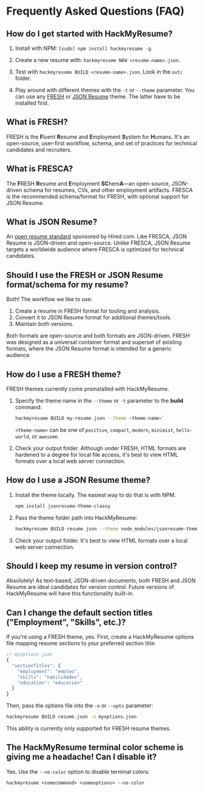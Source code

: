 Frequently Asked Questions (FAQ)
================================

## How do I get started with HackMyResume?

1. Install with NPM: `[sudo] npm install hackmyresume -g`.

2. Create a new resume with: `hackmyresume NEW <resume-name>.json`.

3. Test with `hackmyresume BUILD <resume-name>.json`. Look in the `out/` folder.

4. Play around with different themes with the `-t` or `--theme` parameter. You can use any [FRESH](https://github.com/fluentdesk/fresh-themes) or [JSON Resume](https://jsonresume.org/themes) theme. The latter have to be installed first.

## What is FRESH?

FRESH is the **F**luent **R**esume and **E**mployment **S**ystem for **H**umans. It's an open-source, user-first workflow, schema, and set of practices for technical candidates and recruiters.

## What is FRESCA?

The **F**RESH **R**esume and **E**mployment **SC**hem**A**&mdash;an open-source, JSON-driven schema for resumes, CVs, and other employment artifacts. FRESCA is the recommended schema/format for FRESH, with optional support for JSON Resume.

## What is JSON Resume?

An [open resume standard](http://jsonresume.org/themes/) sponsored by Hired.com. Like FRESCA, JSON Resume is JSON-driven and open-source. Unlike FRESCA, JSON Resume targets a worldwide audience where FRESCA is optimized for technical candidates.

## Should I use the FRESH or JSON Resume format/schema for my resume?

Both! The workflow we like to use:

1. Create a resume in FRESH format for tooling and analysis.
2. Convert it to JSON Resume format for additional themes/tools.
3. Maintain both versions.

Both formats are open-source and both formats are JSON-driven. FRESH was designed as a universal container format and superset of existing formats, where the JSON Resume format is intended for a generic audience.

## How do I use a FRESH theme?

FRESH themes currently come preinstalled with HackMyResume.

1. Specify the theme name in the `--theme` or `-t` parameter to the **build** command:

    ```bash
    hackmyresume BUILD my-resume.json --theme <theme-name>`
    ```

    `<theme-name>` can be one of `positive`, `compact`, `modern`, `minimist`, `hello-world`, or `awesome`.

2. Check your output folder. Although under FRESH, HTML formats are hardened to a degree for local file access, it's best to view HTML formats over a local web server connection.

## How do I use a JSON Resume theme?

1. Install the theme locally. The easiest way to do that is with NPM.

    ```bash
    npm install jsonresume-theme-classy
    ```

2. Pass the theme folder path into HackMyResume:

    ```bash
    hackmyresume BUILD resume.json --theme node_modules/jsonresume-theme-classy
    ```

3. Check your output folder. It's best to view HTML formats over a local web server connection.

## Should I keep my resume in version control?

Absolutely! As text-based, JSON-driven documents, both FRESH and JSON Resume are ideal candidates for version control. Future versions of HackMyResume will have this functionality built-in.

## Can I change the default section titles ("Employment", "Skills", etc.)?

If you're using a FRESH theme, yes. First, create a HackMyResume options file mapping resume sections to your preferred section title:

```javascript
// myoptions.json
{
  "sectionTitles": {
    "employment": "empleo",
    "skills": "habilidades",
    "education": "educación"
  }
}
```

Then, pass the options file into the `-o` or `--opts` parameter:

```bash
hackmyresume BUILD resume.json -o myoptions.json
```

This ability is currently only supported for FRESH resume themes.

## The HackMyResume terminal color scheme is giving me a headache! Can I disable it?

Yes. Use the `--no-color` option to disable terminal colors:

`hackmyresume <somecommand> <someoptions> --no-color`
